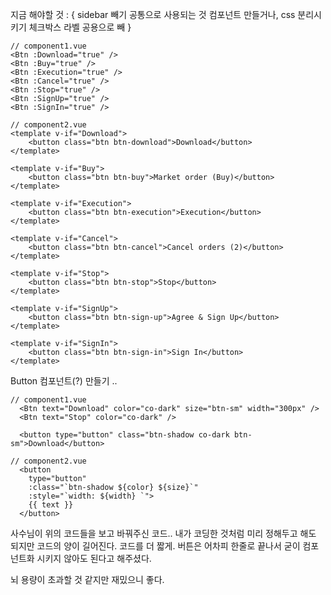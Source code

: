 지금 해야할 것 : {
sidebar 빼기
공통으로 사용되는 것 컴포넌트 만들거나, css 분리시키기
체크박스 라벨 공용으로 빼
}

```
// component1.vue
<Btn :Download="true" />
<Btn :Buy="true" />
<Btn :Execution="true" />
<Btn :Cancel="true" />
<Btn :Stop="true" />
<Btn :SignUp="true" />
<Btn :SignIn="true" />

// component2.vue
<template v-if="Download">
    <button class="btn btn-download">Download</button>
</template>

<template v-if="Buy">
    <button class="btn btn-buy">Market order (Buy)</button>
</template>

<template v-if="Execution">
    <button class="btn btn-execution">Execution</button>
</template>

<template v-if="Cancel">
    <button class="btn btn-cancel">Cancel orders (2)</button>
</template>

<template v-if="Stop">
    <button class="btn btn-stop">Stop</button>
</template>

<template v-if="SignUp">
    <button class="btn btn-sign-up">Agree & Sign Up</button>
</template>

<template v-if="SignIn">
    <button class="btn btn-sign-in">Sign In</button>
</template>
```

Button 컴포넌트(?) 만들기 ..

```
// component1.vue
  <Btn text="Download" color="co-dark" size="btn-sm" width="300px" />
  <Btn text="Stop" color="co-dark" />

  <button type="button" class="btn-shadow co-dark btn-sm">Download</button>

// component2.vue
  <button
    type="button"
    :class="`btn-shadow ${color} ${size}`"
    :style="`width: ${width} `">
    {{ text }}
  </button>
```

사수님이 위의 코드들을 보고 바꿔주신 코드..
내가 코딩한 것처럼 미리 정해두고 해도 되지만 코드의 양이 길어진다.
코드를 더 짧게.
버튼은 어차피 한줄로 끝나서 굳이 컴포넌트화 시키지 않아도 된다고 해주셨다.

뇌 용량이 초과할 것 같지만 재밌으니 좋다.
